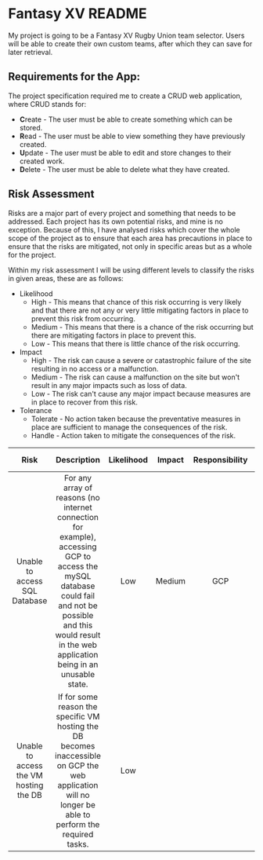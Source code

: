 # **Fantasy XV README**

My project is going to be a Fantasy XV Rugby Union team selector. Users will be able to create 
their own custom teams, after which they can save for later retrieval. 

## Requirements for the App:
The project specification required me to create a CRUD web application, where CRUD stands for:
* **C**reate - The user must be able to create something which can be stored.
* **R**ead - The user must be able to view something they have previously created.
* **U**pdate - The user must be able to edit and store changes to their created work.
* **D**elete - The user must be able to delete what they have created.

## Risk Assessment
Risks are a major part of every project and something that 
needs to be addressed. Each project has its own potential risks,
and mine is no exception. Because of this, I have analysed risks
which cover the whole scope of the project as to ensure that
each area has precautions in place to ensure that the risks are
mitigated, not only in specific areas but as a whole for the project.

Within my risk assessment I will be using different levels to classify the risks
in given areas, these are as follows:
* Likelihood
    * High - This means that chance of this risk occurring is very likely and
    that there are not any or very little mitigating factors in place to prevent
    this risk from occurring.
    * Medium - This means that there is a chance of the risk occurring but there
    are mitigating factors in place to prevent this.
    * Low - This means that there is little chance of the risk occurring.
* Impact
    * High - The risk can cause a severe or catastrophic failure of the site
    resulting in no access or a malfunction.
    * Medium - The risk can cause a malfunction on the site but won't result
    in any major impacts such as loss of data.
    * Low - The risk can't cause any major impact because measures are in
    place to recover from this risk.
* Tolerance
    * Tolerate - No action taken because the preventative measures in place
    are sufficient to manage the consequences of the risk.
    * Handle - Action taken to mitigate the consequences of the risk.
    
| Risk | Description | Likelihood | Impact | Responsibility | Current Mitigation | Intended Mitigation | Response | Tolerate? |
| :---: | :---: | :---: | :---: | :---: | :---: | :---: | :---: | :---: |
| Unable to access SQL Database | For any array of reasons (no internet connection for example), accessing GCP to access the mySQL database could fail and not be possible and this would result in the web application being in an unusable state. | Low | Medium | GCP | None | Setup multiple local and external backups of the Database so that it can be hosted from multiple locations. | Try to access GCP multiple times and if this still fails then contact the GCP helpline. | tolerate |
| Unable to access the VM hosting the DB | If for some reason the specific VM hosting the DB becomes inaccessible on GCP the web application will no longer be able to perform the required tasks. | Low | | | | | | |